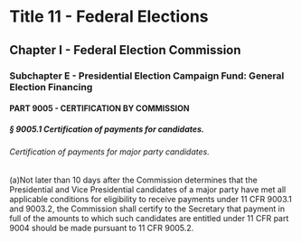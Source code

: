 
# Title 11 - Federal Elections
## Chapter I - Federal Election Commission
### Subchapter E - Presidential Election Campaign Fund: General Election Financing
#### PART 9005 - CERTIFICATION BY COMMISSION
##### § 9005.1 Certification of payments for candidates.
###### Certification of payments for major party candidates.

(a)Not later than 10 days after the Commission determines that the Presidential and Vice Presidential candidates of a major party have met all applicable conditions for eligibility to receive payments under 11 CFR 9003.1 and 9003.2, the Commission shall certify to the Secretary that payment in full of the amounts to which such candidates are entitled under 11 CFR part 9004 should be made pursuant to 11 CFR 9005.2.
